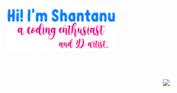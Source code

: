<p align="center"><a href="https://github.com/amShantanu"><img width="50%" src=".\Assets\readmeHeader.png" /></a></p> <br> <br>

<p align="right">
<a href="mailto:kichooshan22@gmail.com">
<img src="https://img.shields.io/badge/Gmail-D14836?style=for-the-badge&logo=gmail&logoColor=white&link=mailto:kichooshan22@gmail.com" />
    </a>
    </p>
